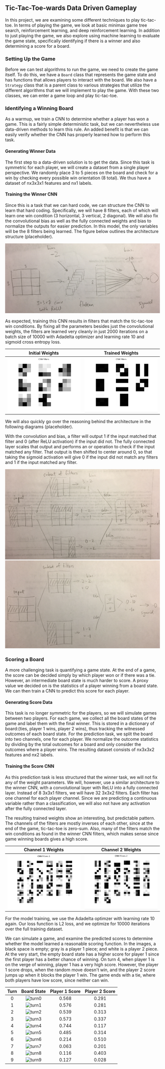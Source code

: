 ## Tic-Tac-Toe-wards Data Driven Gameplay
In this project, we are examining some different techniques to play tic-tac-toe. In terms of playing the game, we look at basic minimax game tree search, reinforcement learning, and deep reinforcement learning. In addition to just playing the game, we also explore using machine learning to evaluate the game state, specifically identifying if there is a winner and also determining a score for a board.

### Setting Up the Game
Before we can test algorithms to run the game, we need to create the game itself. To do this, we have a `Board` class that represents the game state and has functions that allows players to interact with the board. We also have a `Strategy` class that is a parent class to various strategies that utilize the different algorithms that we will implement to play the game. With these two classes, we can enter a game loop and play tic-tac-toe.

### Identifying a Winning Board
As a warmup, we train a CNN to determine whether a player has won a game. This is a fairly simple deterministic task, but we can nevertheless use data-driven methods to learn this rule. An added benefit is that we can easily verify whether the CNN has properly learned how to perform this task.

#### Generating Winner Data
The first step to a data-driven solution is to get the data. Since this task is symmetric for each player, we will create a dataset from a single player perspective. We randomly place 3 to 5 pieces on the board and check for a win by checking every possible win orientation (8 total). We thus have a dataset of nx3x3x1 features and nx1 labels.

#### Training the Winner CNN
Since this is a task that we can hard code, we can structure the CNN to learn that hard coding. Specifically, we will have 8 filters, each of which will learn one win condition (3 horizontal, 3 vertical, 2 diagonal). We will also fix the convolutional bias as well as the fully connected weights and bias to normalize the outputs for easier prediction. In this model, the only variables will be the 8 filters being learned. The figure below outlines the architecture structure (placeholder). 

![winner_cnn_architecture]

As expected, training this CNN results in filters that match the tic-tac-toe win conditions. By fixing all the parameters besides just the convolutional weights, the filters are learned very cleanly in just 2000 iterations on a batch size of 10000 with Adadelta optimizer and learning rate 10 and sigmoid cross entropy loss.

| Initial Weights             | Trained Weights              |
|:---------------------------:|:----------------------------:|
|![winner_cnn_weights_initial]|![winner_cnn_weights_trained] |

We will also quickly go over the reasoning behind the architecture in the following diagrams (placeholder).

With the convolution and bias, a filter will output 1 if the input matched that filter and 0 (after ReLU activation) if the input did not. The fully connected layer scales that output and performs an or operation to check if the input matched any filter. That output is then shifted to center around 0, so that taking the sigmoid activation will give 0 if the input did not match any filters and 1 if the input matched any filter.

![winner_activations]
![not_winner_activations]

### Scoring a Board
A more challenging task is quantifying a game state. At the end of a game, the score can be decided simply by which player won or if there was a tie. However, an intermediate board state is much harder to score. A proxy value we decided on is the statistics of a player winning from a board state. We can then train a CNN to predict this score for each player.

#### Generating Score Data
This task is no longer symmetric for the players, so we will simulate games between two players. For each game, we collect all the board states of the game and label them with the final winner. This is stored in a dictionary of board:(ties, player 1 wins, player 2 wins), thus tracking the witnessed outcomes of each board state. For the prediction task, we split the board into two channels, one for each player. We normalize the outcome statistics by dividing by the total outcomes for a board and only consider the outcomes where a player wins. The resulting dataset consists of nx3x3x2 features and nx2 labels.

#### Training the Score CNN
As this prediction task is less structured that the winner task, we will not fix any of the weight parameters. We will, however, use a similar architecture to the winner CNN, with a convolutional layer with ReLU into a fully connected layer. Instead of 8 3x3x1 filters, we will have 32 3x3x2 filters. Each filter has one channel for each player channel. Since we are predicting a continuous variable rather than a classification, we will also not have any activation after the fully connected layer. 

The resulting trained weights show an interesting, but predictable pattern. The channels of the filters are mostly inverses of each other, since at the end of the game, tic-tac-toe is zero-sum. Also, many of the filters match the win conditions as found in the winner CNN filters, which makes sense since game winning boards gives a high score.

| Channel 1 Weights            | Channel 2 Weights             |
|:----------------------------:|:-----------------------------:|
|![score_cnn_weights_1_trained]|![score_cnn_weights_2_trained] |

For the model training, we use the Adadelta optimzer with learning rate 10 again. Our loss function is L2 loss, and we optimize for 10000 iterations over the full training dataset.

We can simulate a game, and examine the predicted scores to determine whether the model learned a reasonable scoring function. In the images, a black space is empty; gray is a player 1 piece; and white is a player 2 piece. At the very start, the empty board state has a higher score for player 1 since the first player has a better chance of winning. On turn 4, when player 1 is on the verge of winning, player 1 has a very high score. However, the player 1 score drops, when the random move doesn't win, and the player 2 score jumps up when it blocks the player 1 win. The game ends with a tie, where both players have low score, since neither can win.

| Turn | Board State | Player 1 Score | Player 2 Score |
|:----:|:-----------:|:--------------:|:--------------:|
| 0    | ![turn0]    | 0.568          | 0.291          |
| 1    | ![turn1]    | 0.576          | 0.281          |
| 2    | ![turn2]    | 0.539          | 0.313          |
| 3    | ![turn3]    | 0.573          | 0.337          |
| 4    | ![turn4]    | 0.744          | 0.117          |
| 5    | ![turn5]    | 0.485          | 0.314          |
| 6    | ![turn6]    | 0.214          | 0.510          |
| 7    | ![turn7]    | 0.063          | 0.201          |
| 8    | ![turn8]    | 0.116          | 0.403          |
| 9    | ![turn9]    | 0.127          | 0.028          |


[winner_cnn_architecture]: diagrams/winner_cnn_architecture.JPG
[winner_cnn_weights_initial]: diagrams/winner_cnn_weights_initial.png
[winner_cnn_weights_trained]: diagrams/winner_cnn_weights_trained.png
[winner_activations]: diagrams/winner_activations.JPG
[not_winner_activations]: diagrams/not_winner_activations.JPG
[score_cnn_weights_1_trained]: diagrams/score_cnn_weights_1_trained.png
[score_cnn_weights_2_trained]: diagrams/score_cnn_weights_2_trained.png

[turn0]: images/score_example/turn0.png
[turn1]: images/score_example/turn1.png
[turn2]: images/score_example/turn2.png
[turn3]: images/score_example/turn3.png
[turn4]: images/score_example/turn4.png
[turn5]: images/score_example/turn5.png
[turn6]: images/score_example/turn6.png
[turn7]: images/score_example/turn7.png
[turn8]: images/score_example/turn8.png
[turn9]: images/score_example/turn9.png
